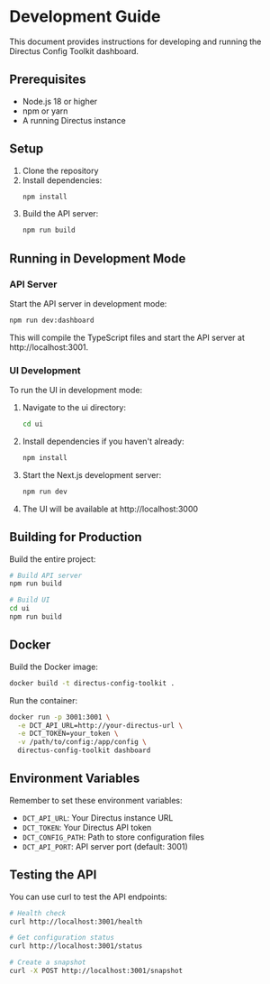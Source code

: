# Development Guide

This document provides instructions for developing and running the Directus Config Toolkit dashboard.

## Prerequisites

- Node.js 18 or higher
- npm or yarn
- A running Directus instance

## Setup

1. Clone the repository
2. Install dependencies:
   ```bash
   npm install
   ```
3. Build the API server:
   ```bash
   npm run build
   ```

## Running in Development Mode

### API Server

Start the API server in development mode:

```bash
npm run dev:dashboard
```

This will compile the TypeScript files and start the API server at http://localhost:3001.

### UI Development

To run the UI in development mode:

1. Navigate to the ui directory:

   ```bash
   cd ui
   ```

2. Install dependencies if you haven't already:

   ```bash
   npm install
   ```

3. Start the Next.js development server:

   ```bash
   npm run dev
   ```

4. The UI will be available at http://localhost:3000

## Building for Production

Build the entire project:

```bash
# Build API server
npm run build

# Build UI
cd ui
npm run build
```

## Docker

Build the Docker image:

```bash
docker build -t directus-config-toolkit .
```

Run the container:

```bash
docker run -p 3001:3001 \
  -e DCT_API_URL=http://your-directus-url \
  -e DCT_TOKEN=your_token \
  -v /path/to/config:/app/config \
  directus-config-toolkit dashboard
```

## Environment Variables

Remember to set these environment variables:

- `DCT_API_URL`: Your Directus instance URL
- `DCT_TOKEN`: Your Directus API token
- `DCT_CONFIG_PATH`: Path to store configuration files
- `DCT_API_PORT`: API server port (default: 3001)

## Testing the API

You can use curl to test the API endpoints:

```bash
# Health check
curl http://localhost:3001/health

# Get configuration status
curl http://localhost:3001/status

# Create a snapshot
curl -X POST http://localhost:3001/snapshot
```
